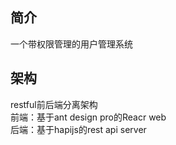 ## 简介  
一个带权限管理的用户管理系统  

## 架构  
restful前后端分离架构  
前端：基于ant design pro的Reacr web  
后端：基于hapijs的rest api server   

## 